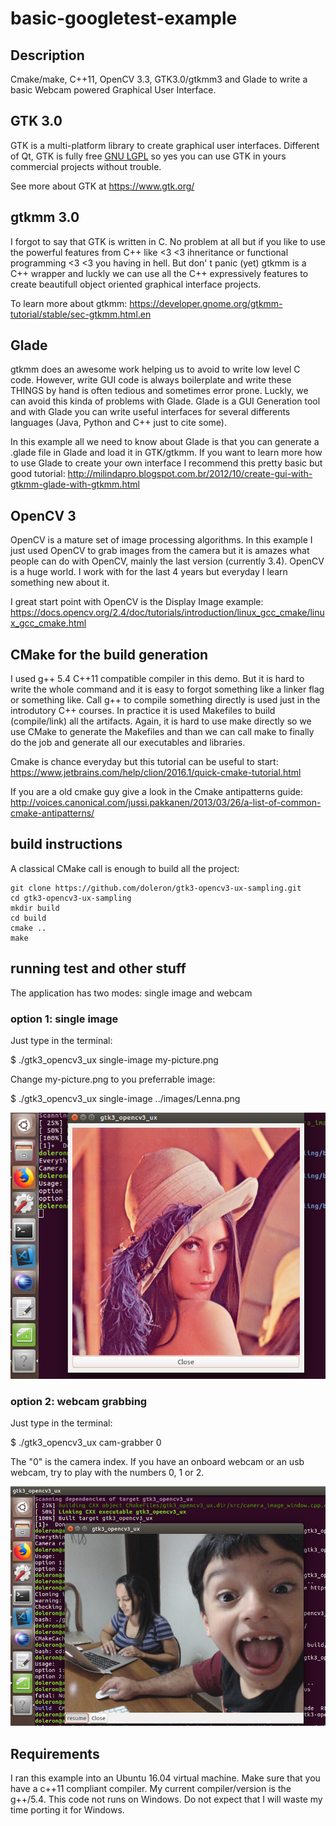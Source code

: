 # basic-googletest-example

## Description

Cmake/make, C++11, OpenCV 3.3, GTK3.0/gtkmm3 and Glade to write a basic Webcam powered Graphical User Interface.

## GTK 3.0

GTK is a multi-platform library to create graphical user interfaces. Different of Qt, GTK is fully free [GNU LGPL](https://www.gnu.org/licenses/old-licenses/lgpl-2.1.html) so yes you can use GTK in yours commercial projects without trouble.

See more about GTK at https://www.gtk.org/

## gtkmm 3.0

I forgot to say that GTK is written in C. No problem at all but if you like to use the powerful features from C++ like <3 <3 ihneritance or functional programming <3 <3 you having in hell. But don' t panic (yet) gtkmm is a C++ wrapper and luckly we can use all the C++ expressively features to create beautifull object oriented graphical interface projects.

To learn more about gtkmm: https://developer.gnome.org/gtkmm-tutorial/stable/sec-gtkmm.html.en

## Glade

gtkmm does an awesome work helping us to avoid to write low level C code. However, write GUI code is always boilerplate and write these THINGS by hand is often tedious and sometimes error prone. Luckly, we can avoid this kinda of problems with Glade. Glade is a GUI Generation tool and with Glade you can write useful interfaces for several differents languages (Java, Python and C++ just to cite some).

In this example all we need to know about Glade is that you can generate a .glade file in Glade and load it in GTK/gtkmm. If you want to learn more how to use Glade to create your own interface I recommend this pretty basic but good tutorial: http://milindapro.blogspot.com.br/2012/10/create-gui-with-gtkmm-glade-with-gtkmm.html

## OpenCV 3

OpenCV is a mature set of image processing algorithms. In this example I just used OpenCV to grab images from the camera but it is amazes what people can do with OpenCV, mainly the last version (currently 3.4). OpenCV is a huge world. I work with for the last 4 years but everyday I learn something new about it.

I great start point with OpenCV is the Display Image example: https://docs.opencv.org/2.4/doc/tutorials/introduction/linux_gcc_cmake/linux_gcc_cmake.html

## CMake for the build generation

I used g++ 5.4 C++11 compatible compiler in this demo. But it is hard to write the whole command and it is easy to forgot something like a linker flag or something like. Call g++ to compile something directly is used just in the introdutory C++ courses. In practice it is used Makefiles to build (compile/link) all the artifacts. Again, it is hard to use make directly so we use CMake to generate the Makefiles and than we can call make to finally do the job and generate all our executables and libraries.

Cmake is chance everyday but this tutorial can be useful to start: https://www.jetbrains.com/help/clion/2016.1/quick-cmake-tutorial.html

If you are a old cmake guy give a look in the Cmake antipatterns guide: http://voices.canonical.com/jussi.pakkanen/2013/03/26/a-list-of-common-cmake-antipatterns/

## build instructions

A classical CMake call is enough to build all the project:

```
git clone https://github.com/doleron/gtk3-opencv3-ux-sampling.git
cd gtk3-opencv3-ux-sampling
mkdir build
cd build
cmake ..
make
```

## running test and other stuff

The application has two modes: single image and webcam

### option 1: single image

Just type in the terminal:

$ ./gtk3_opencv3_ux single-image my-picture.png

Change my-picture.png to you preferrable image:

$ ./gtk3_opencv3_ux single-image ../images/Lenna.png

![single mode](https://raw.githubusercontent.com/doleron/gtk3-opencv3-ux-sampling/master/repo_imgs/single-image.png)

### option 2: webcam grabbing

Just type in the terminal:

$ ./gtk3_opencv3_ux cam-grabber 0

The "0" is the camera index. If you have an onboard webcam or an usb webcam, try to play with the numbers 0, 1 or 2. 

![webcam mode](https://raw.githubusercontent.com/doleron/gtk3-opencv3-ux-sampling/master/repo_imgs/webcam-mode.png)

## Requirements

I ran this example into an Ubuntu 16.04 virtual machine. Make sure that you have a c++11 compliant compiler. My current compiler/version is the g++/5.4. This code not runs on Windows. Do not expect that I will waste my time porting it for Windows.

